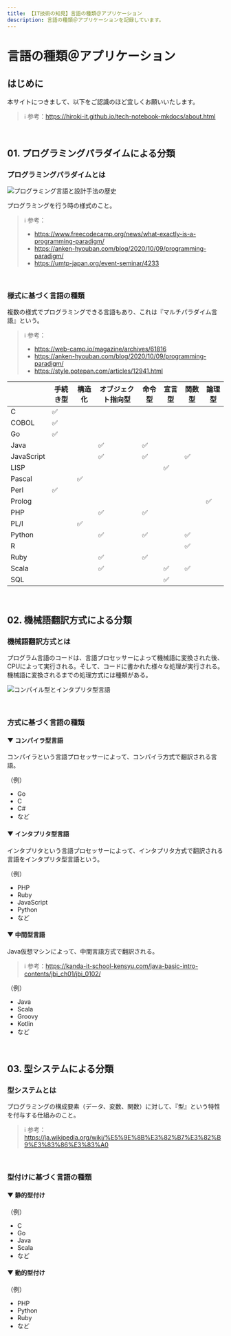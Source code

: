 ```yaml
---
title: 【IT技術の知見】言語の種類＠アプリケーション
description: 言語の種類＠アプリケーションを記録しています。
---
```


# 言語の種類＠アプリケーション

## はじめに

本サイトにつきまして、以下をご認識のほど宜しくお願いいたします。

> ℹ️ 参考：https://hiroki-it.github.io/tech-notebook-mkdocs/about.html

<br>

## 01. プログラミングパラダイムによる分類

### プログラミングパラダイムとは

![プログラミング言語と設計手法の歴史](https://raw.githubusercontent.com/hiroki-it/tech-notebook/master/images/プログラミング言語と設計手法の歴史.png)

プログラミングを行う時の様式のこと。

> ℹ️ 参考：
>
> - https://www.freecodecamp.org/news/what-exactly-is-a-programming-paradigm/
> - https://anken-hyouban.com/blog/2020/10/09/programming-paradigm/
> - https://umtp-japan.org/event-seminar/4233

<br>

### 様式に基づく言語の種類

複数の様式でプログラミングできる言語もあり、これは『マルチパラダイム言語』という。

> ℹ️ 参考：
>
> - https://web-camp.io/magazine/archives/61816
> - https://anken-hyouban.com/blog/2020/10/09/programming-paradigm/
> - https://style.potepan.com/articles/12941.html

|            | 手続き型 | 構造化 | オブジェクト指向型 | 命令型 | 宣言型 | 関数型 | 論理型 |
|------------|------|-----|-----------|-----|-----|-----|-----|
| C          | ✅    |     |           |     |     |     |     |
| COBOL      | ✅    |     |           |     |     |     |     |
| Go         | ✅    |     |           |     |     |     |     |
| Java       |      |     | ✅         | ✅   |     |     |     |
| JavaScript |      |     | ✅         | ✅   |     | ✅   |     |
| LISP       |      |     |           |     | ✅   |     |     |
| Pascal     |      | ✅   |           |     |     |     |     |
| Perl       | ✅    |     |           |     |     |     |     |
| Prolog     |      |     |           |     |     |     | ✅   |
| PHP        |      |     | ✅         | ✅   |     |     |     |
| PL/I       |      | ✅   |           |     |     |     |     |
| Python     |      |     | ✅         | ✅   |     | ✅   |     |
| R          |      |     |           |     |     | ✅   |     |
| Ruby       |      |     | ✅         | ✅   |     |     |     |
| Scala      |      |     | ✅         |     | ✅   | ✅   |     |
| SQL        |      |     |           |     | ✅   |     |     |

<br>

## 02. 機械語翻訳方式による分類

### 機械語翻訳方式とは

プログラム言語のコードは、言語プロセッサーによって機械語に変換された後、CPUによって実行される。そして、コードに書かれた様々な処理が実行される。機械語に変換されるまでの処理方式には種類がある。

![コンパイル型とインタプリタ型言語](https://raw.githubusercontent.com/hiroki-it/tech-notebook/master/images/コンパイル型とインタプリタ型言語.jpg)

<br>

### 方式に基づく言語の種類

#### ▼ コンパイラ型言語

コンパイラという言語プロセッサーによって、コンパイラ方式で翻訳される言語。

（例）

- Go
- C
- C#
- など

#### ▼ インタプリタ型言語

インタプリタという言語プロセッサーによって、インタプリタ方式で翻訳される言語をインタプリタ型言語という。

（例）

- PHP
- Ruby
- JavaScript
- Python
- など

#### ▼ 中間型言語

Java仮想マシンによって、中間言語方式で翻訳される。

> ℹ️ 参考：https://kanda-it-school-kensyu.com/java-basic-intro-contents/jbi_ch01/jbi_0102/

（例）

- Java
- Scala
- Groovy
- Kotlin
- など

<br>

## 03. 型システムによる分類

### 型システムとは

プログラミングの構成要素（データ、変数、関数）に対して、『型』という特性を付与する仕組みのこと。

> ℹ️ 参考：https://ja.wikipedia.org/wiki/%E5%9E%8B%E3%82%B7%E3%82%B9%E3%83%86%E3%83%A0

<br>

### 型付けに基づく言語の種類

#### ▼ 静的型付け

（例）

- C
- Go
- Java
- Scala
- など

#### ▼ 動的型付け

（例）

- PHP
- Python
- Ruby
- など

<br>



